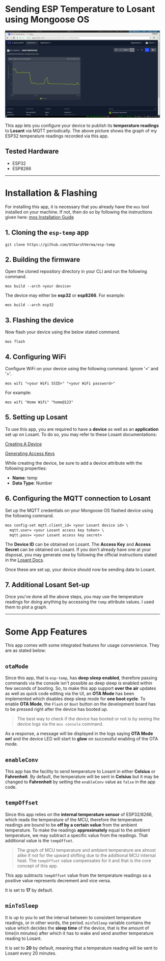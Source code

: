 #  Sending ESP Temperature to Losant using Mongoose OS

![My Graph](/graph.png)

This app lets you configure your device to publish its **temperature readings** to **Losant** via MQTT periodically. The above picture shows the graph of my ESP32 temperature readings recorded via this app.

## Tested Hardware
- ESP32
- ESP8266

---

# Installation & Flashing

For installing this app, it is necessary that you already have the `mos` tool installed on your machine. If not, then do so by following the instructions given here: [mos Installation Guide](https://mongoose-os.com/software.html)

## 1. Cloning the `esp-temp` app
```
git clone https://github.com/UtkarshVerma/esp-temp
```

## 2. Building the firmware
Open the cloned repository directory in your CLI and run the following command.
```
mos build --arch <your device> 
```

The device may either be **esp32** or **esp8266**.
For example:
```
mos build --arch esp32
```

## 3. Flashing the device
Now flash your device using the below stated command.
```
mos flash 
```

## 4. Configuring WiFi
Configure WiFi on your device using the following command. Ignore '<' and '>'.
```
mos wifi "<your WiFi SSID>" "<your WiFi password>"
```
For example:
```
mos wifi "Home WiFi" "home@123"
```

## 5. Setting up Losant
To use this app, you are required to have a **device** as well as an **application** set up on Losant. To do so, you may refer to these Losant documentations:

[Creating A Device](https://docs.losant.com/devices/overview/)

[Generating Access Keys](https://docs.losant.com/applications/access-keys/)

While creating the device, be sure to add a device attribute with the following properties:
- **Name**: temp
- **Data Type**: Number

## 6. Configuring the MQTT connection to Losant
Set up the MQTT credentials on your Mongoose OS flashed device using the following command.
```
mos config-set mqtt.client_id= <your Losant device id> \
  mqtt.user= <your Losant access key token> \
  mqtt.pass= <your Losant access key secret>
```  
The **Device ID** can be obtained on Losant. 
The **Access Key** and **Access Secret** can be obtained on Losant. If you don't already have one at your disposal, you may generate one by following the official instructions stated in the [Losant Docs](https://docs.losant.com/applications/access-keys/).

Once these are set up, your device should now be sending data to Losant.

## 7. Additional Losant Set-up
Once you've done all the above steps, you may use the temperature readings for doing anything by accessing the `temp` attribute values. I used them to plot a graph.

---

# Some App Features

This app comes with some integrated features for usage convenience. They are as stated below:

## `otaMode`

Since this app, that is `esp-temp`, has **deep sleep enabled**, therefore passing commands via the console isn't possible as deep sleep is enabled within few seconds of booting. So, to make this app support **over the air** updates as well as quick code editing via the UI, an **OTA Mode** has been implemented which disables deep sleep mode for **one boot cycle**. 
To enable **OTA Mode**, the `Flash` or `Boot` button on the development board has to be pressed right after the device has booted up. 

> The best way to check if the device has booted or not is by seeing the device logs via the `mos console` command.

As a response, a message will be displayed in the logs saying **OTA Mode on!**  and the device LED will start to **glow** on successful enabling of the OTA mode.

## `enableConv`
This app has the facility to send temperature to Losant in either **Celsius** or **Fahrenheit**. By default, the temperature will be sent in **Celsius** but it may be changed to **Fahrenheit** by setting the `enableConv` value as `false` in the app code.


## `tempOffset`
Since this app relies on the **internal temperature sensor** of ESP32/8266, which reads the temperature of the MCU, therefore the temperature readings are bound to be **off by a certain value** from the ambient temperature. To make the readings **approximately** equal to the ambient temperature, we may subtract a specific value from the readings. That additional value is the `tempOffset`.

> The graph of MCU temperature and ambient temperature are almost alike if not for the upward shifting due to the additional MCU internal heat. The `tempOffset` value compensates for it and that is the core concept of this app.

This app subtracts `tempOffset` value from the temperature readings so a positive value represents decrement and vice versa.

It is set to **17** by default.

## `minToSleep` 
It is up to you to set the interval between to consistent temperature readings, or in other words, the period. `minToSleep` variable contains the value which decides the **sleep time** of the device, that is the amount of time(in minutes) after which it has to wake and send another temperature reading to Losant.

It is set to **20** by default, meaning that a temperature reading will be sent to Losant every 20 minutes.